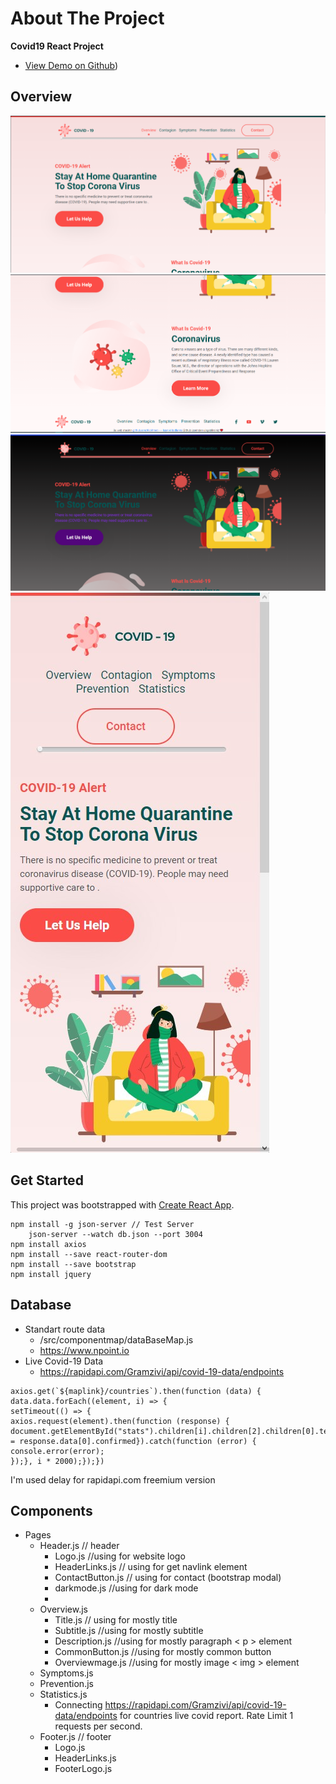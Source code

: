 

# About The Project
**Covid19 React Project**

 -  [View Demo on Github](https://klcahmet.github.io/kodluyoruz-final-proje/))
  

## Overview
![enter image description here](https://raw.githubusercontent.com/KlcAhmet/kodluyoruz-final-proje/master/screenshot/Screenshot_2.png)
![enter image description here](https://raw.githubusercontent.com/KlcAhmet/kodluyoruz-final-proje/master/screenshot/Screenshot_4.png)
![enter image description here](https://raw.githubusercontent.com/KlcAhmet/kodluyoruz-final-proje/master/screenshot/Screenshot_5.png)
![enter image description here](https://raw.githubusercontent.com/KlcAhmet/kodluyoruz-final-proje/master/screenshot/klcahmet.github.io-iPhone-XR-XS-Max-414x896.png)


## Get Started

This project was bootstrapped with [Create React App](https://github.com/facebook/create-react-app).

```
npm install -g json-server // Test Server
	json-server --watch db.json --port 3004
npm install axios
npm install --save react-router-dom
npm install --save bootstrap
npm install jquery
```

## Database

 - Standart route data
	 - /src/componentmap/dataBaseMap.js
	 - https://www.npoint.io
 - Live Covid-19 Data
	 - https://rapidapi.com/Gramzivi/api/covid-19-data/endpoints
```
axios.get(`${maplink}/countries`).then(function (data) {
data.data.forEach((element, i) => {
setTimeout(() => {
axios.request(element).then(function (response) {
document.getElementById("stats").children[i].children[2].children[0].textContent = response.data[0].confirmed}).catch(function (error) {
console.error(error);
});}, i * 2000);});})
```
I'm used delay for rapidapi.com freemium version

## Components

 - Pages
	 - Header.js		// header
		 - Logo.js                   //using for website logo
		 - HeaderLinks.js	// using for get navlink element
		 - ContactButton.js	// using for contact (bootstrap modal)
		 - darkmode.js	//using for dark mode
		 - 
	 - Overview.js
		 - Title.js // using for mostly title 
		 - Subtitle.js	//using for mostly subtitle 
		 - Description.js	//using for mostly paragraph < p > element
		 - CommonButton.js //using for mostly common button
		 - Overviewmage.js //using for mostly image < img > element
	 - Symptoms.js
	 - Prevention.js
	 - Statistics.js
		 - Connecting https://rapidapi.com/Gramzivi/api/covid-19-data/endpoints for countries live covid report. Rate Limit 1 requests per second. 
	 - Footer.js // footer
		  - Logo.js                   
		 - HeaderLinks.js
		 - FooterLogo.js
